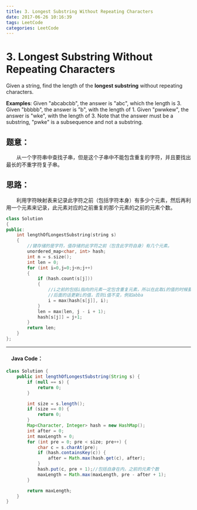 ```yaml
---
title: 3. Longest Substring Without Repeating Characters
date: 2017-06-26 10:16:39
tags: LeetCode
categories: LeetCode
---
```


# 3. Longest Substring Without Repeating Characters



Given a string, find the length of the **longest substring** without repeating characters.

**Examples**:
Given "abcabcbb", the answer is "abc", which the length is 3.
Given "bbbbb", the answer is "b", with the length of 1.
Given "pwwkew", the answer is "wke", with the length of 3. Note that the answer must be a substring, "pwke" is a subsequence and not a substring.

<!-- more -->

## 题意：

　　从一个字符串中查找子串，但是这个子串中不能包含重复的字符，并且要找出最长的不重字符复子串。

## 思路：

　　利用字符映射表来记录此字符之前（包括字符本身）有多少个元素，然后再利用一个元素来记录，此元素对应的之前重复的那个元素的之前的元素个数。



```C++
class Solution
{
public:
	int lengthOfLongestSubstring(string s)
	{
		//键存储的是字符，值存储的此字符之前（包含此字符自身）有几个元素。
		unordered_map<char, int> hash;
		int n = s.size();
		int len = 0;
		for (int i=0,j=0;j<n;j++)
		{
			if (hash.count(s[j]))
			{
				//i之前的包括i指向的元素一定包含重复元素，所以在此取i的值的时候要比较当前重复元素是出现在i前面还是后面
				//后面的话更新i的值，否则i值不变，例如abba
				i = max(hash[s[j]], i);
			}
			len = max(len, j - i + 1);
			hash[s[j]] = j+1;
		}
		return len;
	}
};
```

---------------------------------------------------
#### 　Java Code：
``` java
class Solution {
    public int lengthOfLongestSubstring(String s) {
        if (null == s) {
            return 0;
        }

        int size = s.length();
        if (size == 0) {
            return 0;
        }
        Map<Character, Integer> hash = new HashMap();
        int after = 0;
        int maxLength = 0;
        for (int pre = 0; pre < size; pre++) {
            char c = s.charAt(pre);
            if (hash.containsKey(c)) {
                after = Math.max(hash.get(c), after);
            }
            hash.put(c, pre + 1);//包括自身在内，之前的元素个数
            maxLength = Math.max(maxLength, pre - after + 1);
        }

        return maxLength;
    }
}
```
